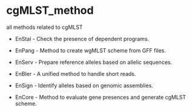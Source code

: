 # cgMLST_method
all methods related to cgMLST

* EnStal - Check the presence of dependent programs. 
* EnPang - Method to create wgMLST scheme from GFF files. 
* EnServ - Prepare reference alleles based on allelic sequences. 

* EnBler - A unified method to handle short reads. 
* EnSign - Identify alleles based on genomic assemblies. 

* EnCore - Method to evaluate gene presences and generate cgMLST scheme. 
